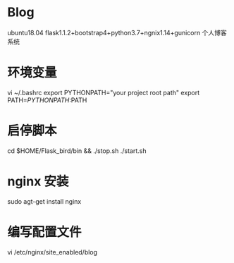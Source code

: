 # Blog
ubuntu18.04 
flask1.1.2+bootstrap4+python3.7+ngnix1.14+gunicorn 个人博客系统

# 环境变量
vi ~/.bashrc
export PYTHONPATH="your project root path"
export PATH=$PYTHONPATH:$PATH

# 启停脚本
cd $HOME/Flask_bird/bin && ./stop.sh ./start.sh

# nginx 安装
sudo agt-get install nginx

# 编写配置文件
vi /etc/nginx/site_enabled/blog

